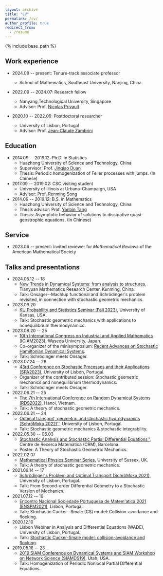 ```yaml
---
layout: archive
title: "CV"
permalink: /cv/
author_profile: true
redirect_from:
  - /resume
---
```


{% include base_path %}


## Work experience

* 2024.08 -- present: Tenure-track associate professor
  * School of Mathematics, Southeast University, Nanjing, China

* 2022.09 -- 2024.07: Research fellow
  * Nanyang Technological University, Singapore
  * Advisor: Prof. [Nicolas Privault](https://personal.ntu.edu.sg/nprivault/)

* 2020.10 -- 2022.09: Postdoctoral researcher
  * University of Lisbon, Portugal
  * Advisor: Prof. [Jean-Claude Zambrini](http://gfm.cii.fc.ul.pt/people/jczambrini/)


## Education

* 2014.09 -- 2019.12: Ph.D. in Statistics
  * Huazhong University of Science and Technology, China
  * Supervisor: Prof. [Jinqiao Duan](https://jqduan.github.io/)
  * Thesis: Periodic homogenization of Feller processes with jumps. (In Chinese)
* 2017.09 -- 2019.02: CSC visiting student
  * University of Illinois at Urbana-Champaign, USA
  * Advisor: Prof. [Renming Song](http://rsong.web.illinois.edu/)
* 2014.09 -- 2019.12: B.S. in Mathematics
  * Huazhong University of Science and Technology, China
  * Thesis advisor: Prof. [Yanbin Tang](https://www.researchgate.net/profile/Yanbin_Tang)
  * Thesis: Asymptotic behavior of solutions to dissipative quasi-geostrophic equations. (In Chinese)


## Service

* 2023.06 -- present: Invited reviewer for *Mathematical Reviews* of the American Mathematical Society


## Talks and presentations

- 2024.05.12 -- 18
  - [New Trends in Dynamical Systems: from analysis to structures](http://tianyuan.amss.ac.cn/ztyt/info/2024/145125.html), Tianyuan Mathematics Research Center, Kunming, China. 
  - Talk: Onsager--Machlup functional and Schrödinger's problem revisited, in connection with stochastic geometric mechanics.
- 2023.09.20
  - [KU Probability and Statistics Seminar (Fall 2023)](https://zhipengliu.ku.edu/seminar/2023Fall/), University of Kansas, USA. 
  - Talk: Stochastic geometric mechanics with applications to nonequilibrium thermodynamics.
- 2023.08.20 -- 25
  - [10th International Congress on Industrial and Applied Mathematics (ICIAM2023)](https://iciam2023.org/), Waseda University, Japan. 
  - Co-organizer of the minisymposium: [Recent Advances on Stochastic Hamiltonian Dynamical Systems](https://iciam2023.org/registered_data?id=00065). 
  - Talk: Schrödinger meets Onsager.
- 2023.07.24 -- 28
  - [43rd Conference on Stochastic Processes and their Applications (SPA2023)](https://www.spa2023.org/), University of Lisbon, Portugal. 
  - Organizer of the contributed session: Stochastic geometric mechanics and nonequilibrium thermodynamics. 
  - Talk: Schrödinger meets Onsager.
- 2022.06.21 -- 25
  - [The 7th International Conference on Random Dynamical Systems (RDS2022)](http://math.ac.vn/conference/RDS2021_22/index.php?option=com_content&view=article&id=102:home-rds2022&catid=78:hoi-nghi&Itemid=435&lang=vi), Hanoi, Vietnam. 
  - Talk: A theory of stochastic geometric mechanics.
- 2022.06.21 -- 24
  - [Optimal transport, geometric and stochastic hydrodynamics (SchröMoka 2022)''](https://sites.google.com/view/schromoka-2022-conference/), University of Lisbon, Portugal. 
  - Talk: Stochastic geometric mechanics & stochastic integrability.
- 2022.05.30 -- 06.03
  - [Stochastic Analysis and Stochastic Partial Differential Equations''](https://www.crm.cat/conference-on-stochastic-analysis-and-stochastic-pdes/), Centre de Recerca Matemàtica (CRM), Barcelona.
  - Poster: A Theory of Stochastic Geometric Mechanics.
- 2022.02.07
  - [Mathematical Physics Seminar Series](https://www.maths.sussex.ac.uk/seminars/mathphys.html), University of Sussex, UK. 
  - Talk: A theory of stochastic geometric mechanics.
- 2021.09.14 -- 17
  - [Schrödinger's Problem and Optimal Transport (SchröMoka 2021)](https://sites.google.com/view/schromoka-2021-conference/), University of Lisbon, Portugal. 
  - Talk: From Second-order Differential Geometry to a Stochastic Version of Mechanics.
- 2021.07.12 -- 16
  - [Encontro Nacional Sociedade Portuguesa de Matem\'atica 2021 (ENSPM2021)](https://enspm2021.spm.pt/), Lisbon, Portugal. 
  - Talk: Stochastic Cucker--Smale (CS) model: Collision-avoidance and flocking.
- 2020.12.10
  - Lisbon Webinar in Analysis and Differential Equations (WADE), University of Lisbon, Portugal. 
  - Talk: [Stochastic Cucker-Smale model: collision-avoidance and flocking](https://wade.ulisboa.pt/seminars?id=5979).
- 2019.05.18 -- 23
  - [2019 SIAM Conference on Dynamical Systems and SIAM Workshop on Network Science (SIAMDS19)](https://www.siam.org/conferences/cm/conference/ds19), Utah, USA.
  - Talk: Homogenization of Periodic Nonlocal Partial Differential Equations.
